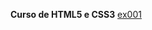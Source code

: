**Curso de HTML5 e CSS3**
[ex001]( https://pedro-s-do-ouro.github.io/html-css/ex001(primeira-aula))

